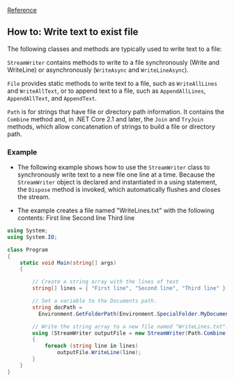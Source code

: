 [Reference](https://docs.microsoft.com/en-us/dotnet/standard/io/how-to-write-text-to-a-file)

## How to: Write text to exist file

The following classes and methods are typically used to write text to a file:

```StreamWriter``` contains methods to write to a file synchronously (Write and WriteLine) or asynchronously (```WriteAsync``` and ```WriteLineAsync```).

```File``` provides static methods to write text to a file, such as ```WriteAllLines``` and ```WriteAllText```, or to append text to a file, such as ```AppendAllLines```, ```AppendAllText```, and ```AppendText```.

```Path``` is for strings that have file or directory path information. It contains the ```Combine``` method and, in .NET Core 2.1 and later, the ```Join``` and ```TryJoin``` methods, which allow concatenation of strings to build a file or directory path.


### Example

- The following example shows how to use the ```StreamWriter``` class to synchronously write text to a new file one line at a time. Because the ```StreamWriter``` object is declared and instantiated in a using statement, the ```Dispose``` method is invoked, which automatically flushes and closes the stream.

- The example creates a file named "WriteLines.txt" with the following contents:
First line
Second line
Third line

```c#
using System;
using System.IO;

class Program
{
    static void Main(string[] args)
    {

        // Create a string array with the lines of text
        string[] lines = { "First line", "Second line", "Third line" };

        // Set a variable to the Documents path.
        string docPath =
          Environment.GetFolderPath(Environment.SpecialFolder.MyDocuments);

        // Write the string array to a new file named "WriteLines.txt".
        using (StreamWriter outputFile = new StreamWriter(Path.Combine(docPath, "WriteLines.txt")))
        {
            foreach (string line in lines)
                outputFile.WriteLine(line);
        }
    }
}
```